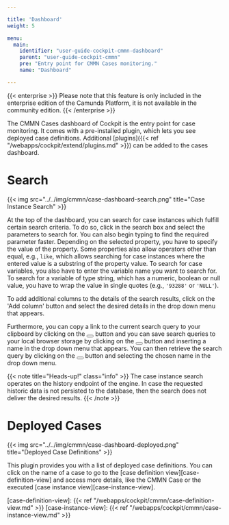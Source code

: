 ```yaml
---

title: 'Dashboard'
weight: 5

menu:
  main:
    identifier: "user-guide-cockpit-cmmn-dashboard"
    parent: "user-guide-cockpit-cmmn"
    pre: "Entry point for CMMN Cases monitoring."
    name: "Dashboard"

---
```

{{< enterprise >}}
Please note that this feature is only included in the enterprise edition of the Camunda Platform, it is not available in the community edition.
{{< /enterprise >}}

The CMMN Cases dashboard of Cockpit is the entry point for case monitoring. It comes with a pre-installed plugin, which lets you see deployed case definitions. Additional [plugins]({{< ref "/webapps/cockpit/extend/plugins.md" >}}) can be added to the cases dashboard.


# Search

{{< img src="../../img/cmmn/case-dashboard-search.png" title="Case Instance Search" >}}

At the top of the dashboard, you can search for case instances which fulfill certain search criteria. To do so, click in the search box and select the parameters to search for. You can also begin typing to find the required parameter faster. Depending on the selected property, you have to specify the value of the property. Some properties also allow operators other than equal, e.g., `like`, which allows searching for case instances where the entered value is a substring of the property value. To search for case variables, you also have to enter the variable name you want to search for. 
To search for a variable of type string, which has a numeric, boolean or null value, you have to wrap the value in single quotes (e.g., `'93288'` or `'NULL'`).

To add additional columns to the details of the search results, click on the 'Add column' button and select the desired details in the drop down menu that appears.

Furthermore, you can copy a link to the current search query to your clipboard by clicking on the <button class="btn btn-xs"><i class="glyphicon glyphicon-link"></i></button> button and you can save search queries to your local browser storage by clicking on the <button class="btn btn-xs"><i class="glyphicon glyphicon-floppy-disk"></i></button> button and inserting a name in the drop down menu that appears. You can then retrieve the search query by clicking on the <button class="btn btn-xs"><i class="glyphicon glyphicon-floppy-disk"></i></button> button and selecting the chosen name in the drop down menu.

{{< note title="Heads-up!" class="info" >}}
  The case instance search operates on the history endpoint of the engine. In case the requested historic data is not persisted to the database, then the search does not deliver the desired results.
{{< /note >}}

# Deployed Cases

{{< img src="../../img/cmmn/case-dashboard-deployed.png" title="Deployed Case Definitions" >}}

This plugin provides you with a list of deployed case definitions. You can click on the name of a case to go to the [case definition view][case-definition-view] and access more details, like the CMMN Case or the executed [case instance view][case-instance-view].

[case-definition-view]: {{< ref "/webapps/cockpit/cmmn/case-definition-view.md" >}}
[case-instance-view]: {{< ref "/webapps/cockpit/cmmn/case-instance-view.md" >}}
